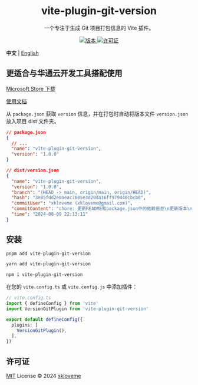 <h1 align="center">vite-plugin-git-version</h1>

<p align="center">
  一个专注于生成 Git 项目打包信息的 Vite 插件。
</p>

<p align="center">
  <a href="https://www.npmjs.com/package/vite-plugin-git-version">
    <img src="https://img.shields.io/npm/v/vite-plugin-git-version?color=orange&label=" alt="版本" />
  </a>
  <a href="https://github.com/qmhc/vite-plugin-git-version/blob/main/LICENSE">
    <img src="https://img.shields.io/npm/l/vite-plugin-git-version" alt="许可证" />
  </a>
</p>

**中文** | [English](./README.md)

## 更适合与华通云开发工具搭配使用

[Microsoft Store 下载](https://microsoftedge.microsoft.com/addons/detail/%E5%8D%8E%E9%80%9A%E4%BA%91%E5%BC%80%E5%8F%91%E5%B7%A5%E5%85%B7/afmbapanbkfkkpknjdepbafobedckoeg?hl=zh-CN)

[使用文档](https://wt-front-end.github.io/wt-docs/wt-edge.html)

从 `package.json` 获取 `version` 信息，并在打包时自动将版本文件 `version.json` 放入项目 dist 文件夹。

```json
// package.json
{
  // ...
  "name": "vite-plugin-git-version",
  "version": "1.0.0"
}
```
```json
// dist/version.json
{
  "name": "vite-plugin-git-version",
  "version": "1.0.0",
  "branch": "(HEAD -> main, origin/main, origin/HEAD)",
  "hash": "3e85fdd2e0aeac7685e3d20da16ff979440cbcb8",
  "commitUser": "xkloveme (xkloveme@gmail.com)",
  "commitContent": "chore: 更新README和package.json中的依赖信息\n更新版本\nchore: release v1.0.4",
  "time": "2024-08-09 22:13:11"
}
```

## 安装
```bash
pnpm add vite-plugin-git-version
```

```bash
yarn add vite-plugin-git-version
```

```bash
npm i vite-plugin-git-version
```

在您的 `vite.config.ts` 或 `vite.config.js` 中添加插件：

```ts
// vite.config.ts
import { defineConfig } from 'vite'
import VersionGitPlugin from 'vite-plugin-git-version'

export default defineConfig({
  plugins: [
    VersionGitPlugin(),
  ],
})

```

## 许可证

[MIT](./LICENSE) License © 2024 [xkloveme](https://github.com/xkloveme)